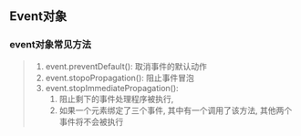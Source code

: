 ## Event对象

### event对象常见方法

> 1. event.preventDefault(): 取消事件的默认动作
> 2. event.stopoPropagation(): 阻止事件冒泡
> 3. event.stopImmediatePropagation(): 
>    1. 阻止剩下的事件处理程序被执行,	
>    2. 如果一个元素绑定了三个事件, 其中有一个调用了该方法, 其他两个事件将不会被执行

